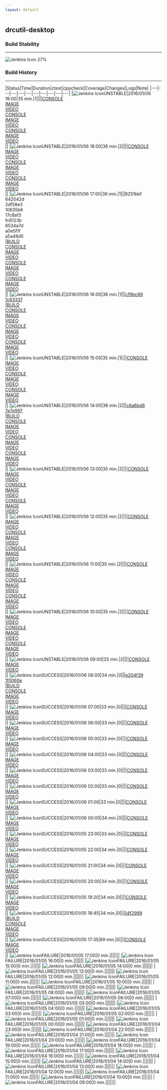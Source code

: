 ```yaml
---
layout: default
---
```

## drcutil-desktop
### Build Stability
___
![Jenkins Icon](http://jenkinshrg.github.io/images/48x48/health-20to39.png)
27%
  
### Build History
___
|Status|Time|Duration|<span class='badge'>ctest</span>|<span class='badge'>cppcheck</span>|Coverage|Changes|Logs|Note|
|---|---|---|---|---|---|---|---|---|---|
|![Jenkins Icon](http://jenkinshrg.github.io/images/24x24/yellow.png)UNSTABLE|2016/01/06 19:00|35 min.|1||||[CONSOLE](https://drive.google.com/file/d/0B54sHwaxmuM4elprVWNxVUhYT3M/view?usp=drivesdk)<br>[IMAGE](https://drive.google.com/file/d/0B54sHwaxmuM4Vl8zOGZsUWtDRFU/view?usp=drivesdk)<br>[VIDEO](https://drive.google.com/file/d/0B54sHwaxmuM4MnluNV9VcXJaZDg/view?usp=drivesdk)<br>[CONSOLE](https://drive.google.com/file/d/0B54sHwaxmuM4UDM4cEF1eXdzV0E/view?usp=drivesdk)<br>[IMAGE](https://drive.google.com/file/d/0B54sHwaxmuM4enJYUmI0U2VXV0E/view?usp=drivesdk)<br>[VIDEO](https://drive.google.com/file/d/0B54sHwaxmuM4SmJEWFBkQWQ2LTg/view?usp=drivesdk)<br>[CONSOLE](https://drive.google.com/file/d/0B54sHwaxmuM4MFN1ZWpkenpCRjg/view?usp=drivesdk)<br>[IMAGE](https://drive.google.com/file/d/0B54sHwaxmuM4ZC1GemViZEFDNGM/view?usp=drivesdk)<br>[VIDEO](https://drive.google.com/file/d/0B54sHwaxmuM4T0tmWjF5MmZHZ2M/view?usp=drivesdk)<br>||
|![Jenkins Icon](http://jenkinshrg.github.io/images/24x24/yellow.png)UNSTABLE|2016/01/06 18:00|36 min.|2||||[CONSOLE](https://drive.google.com/file/d/0B54sHwaxmuM4V0x4VGRVeUpEY2s/view?usp=drivesdk)<br>[IMAGE](https://drive.google.com/file/d/0B54sHwaxmuM4Tk5BaFgxZE9uVzA/view?usp=drivesdk)<br>[VIDEO](https://drive.google.com/file/d/0B54sHwaxmuM4MGUxdXJpdk5XeE0/view?usp=drivesdk)<br>[CONSOLE](https://drive.google.com/file/d/0B54sHwaxmuM4SUY4YVZ0eDdSTXM/view?usp=drivesdk)<br>[IMAGE](https://drive.google.com/file/d/0B54sHwaxmuM4OHItdTFuclpFNlE/view?usp=drivesdk)<br>[VIDEO](https://drive.google.com/file/d/0B54sHwaxmuM4OV9NUXZhSzgtcjg/view?usp=drivesdk)<br>[CONSOLE](https://drive.google.com/file/d/0B54sHwaxmuM4VU9ZWjdTMjFUb1k/view?usp=drivesdk)<br>[IMAGE](https://drive.google.com/file/d/0B54sHwaxmuM4clJYYXhwNE1wM2M/view?usp=drivesdk)<br>[VIDEO](https://drive.google.com/file/d/0B54sHwaxmuM4SDJkQ0FWb18xUGM/view?usp=drivesdk)<br>||
|![Jenkins Icon](http://jenkinshrg.github.io/images/24x24/yellow.png)UNSTABLE|2016/01/06 17:00|36 min.|1|||8251bbf<br>642042d<br>2df58e3<br>10635b6<br>17c8af3<br>fc6123b<br>6534a7d<br>a0e5f1f<br>a5a48d5<br>|[BUILD](https://drive.google.com/file/d/0B54sHwaxmuM4MGVGbkhMYlQ3WjQ/view?usp=drivesdk)<br>[CONSOLE](https://drive.google.com/file/d/0B54sHwaxmuM4ZGxzeUx2NXR2eFk/view?usp=drivesdk)<br>[IMAGE](https://drive.google.com/file/d/0B54sHwaxmuM4YUpMa3ZrT0pmdlU/view?usp=drivesdk)<br>[VIDEO](https://drive.google.com/file/d/0B54sHwaxmuM4YTV6VW5BNndvZXc/view?usp=drivesdk)<br>[CONSOLE](https://drive.google.com/file/d/0B54sHwaxmuM4VWhzQzRvVTB1Vk0/view?usp=drivesdk)<br>[IMAGE](https://drive.google.com/file/d/0B54sHwaxmuM4eTRCekZqVHBqT2M/view?usp=drivesdk)<br>[VIDEO](https://drive.google.com/file/d/0B54sHwaxmuM4U2owSnB4aVZaYnM/view?usp=drivesdk)<br>[CONSOLE](https://drive.google.com/file/d/0B54sHwaxmuM4WUpQM1hBejA4Njg/view?usp=drivesdk)<br>[IMAGE](https://drive.google.com/file/d/0B54sHwaxmuM4MWYxb2NTMHkxOWc/view?usp=drivesdk)<br>[VIDEO](https://drive.google.com/file/d/0B54sHwaxmuM4SkZjanNEQVRwQXM/view?usp=drivesdk)<br>||
|![Jenkins Icon](http://jenkinshrg.github.io/images/24x24/yellow.png)UNSTABLE|2016/01/06 16:00|36 min.|1|||[cf9bc89](https://github.com/jrl-umi3218/hmc2/commit/cf9bc89)<br>[1c63337](https://github.com/jrl-umi3218/hrpsys-humanoid/commit/1c63337)<br>|[BUILD](https://drive.google.com/file/d/0B54sHwaxmuM4d21aSGNhcUZhM1k/view?usp=drivesdk)<br>[CONSOLE](https://drive.google.com/file/d/0B54sHwaxmuM4eVp1S0FUNUNQaUk/view?usp=drivesdk)<br>[IMAGE](https://drive.google.com/file/d/0B54sHwaxmuM4Zk1OMlUxUkVVdE0/view?usp=drivesdk)<br>[VIDEO](https://drive.google.com/file/d/0B54sHwaxmuM4QmVyRGRqR2dVUXc/view?usp=drivesdk)<br>[CONSOLE](https://drive.google.com/file/d/0B54sHwaxmuM4OUowVUI3cVJZc1U/view?usp=drivesdk)<br>[IMAGE](https://drive.google.com/file/d/0B54sHwaxmuM4TndGVnhWNXptQ1k/view?usp=drivesdk)<br>[VIDEO](https://drive.google.com/file/d/0B54sHwaxmuM4UV8yTExOaS1SQ1k/view?usp=drivesdk)<br>[CONSOLE](https://drive.google.com/file/d/0B54sHwaxmuM4ckFMaDdnekdFdVk/view?usp=drivesdk)<br>[IMAGE](https://drive.google.com/file/d/0B54sHwaxmuM4dU1ua3UxcFhEdWc/view?usp=drivesdk)<br>[VIDEO](https://drive.google.com/file/d/0B54sHwaxmuM4am5uaFFaR19Nd1U/view?usp=drivesdk)<br>||
|![Jenkins Icon](http://jenkinshrg.github.io/images/24x24/yellow.png)UNSTABLE|2016/01/06 15:00|35 min.|1||||[CONSOLE](https://drive.google.com/file/d/0B54sHwaxmuM4Q3dQUEg2MlUwSGs/view?usp=drivesdk)<br>[IMAGE](https://drive.google.com/file/d/0B54sHwaxmuM4MnhhSUZYcS1RNms/view?usp=drivesdk)<br>[VIDEO](https://drive.google.com/file/d/0B54sHwaxmuM4ZmpJNF9zVWZ2R1k/view?usp=drivesdk)<br>[CONSOLE](https://drive.google.com/file/d/0B54sHwaxmuM4QTYwUHBjUWtfYlU/view?usp=drivesdk)<br>[IMAGE](https://drive.google.com/file/d/0B54sHwaxmuM4QW5zMHhkRDBnUWs/view?usp=drivesdk)<br>[VIDEO](https://drive.google.com/file/d/0B54sHwaxmuM4NHh2LTVKUm5Sem8/view?usp=drivesdk)<br>[CONSOLE](https://drive.google.com/file/d/0B54sHwaxmuM4REZlczlSZTdXYlE/view?usp=drivesdk)<br>[IMAGE](https://drive.google.com/file/d/0B54sHwaxmuM4NFVlbmFWZjBIMms/view?usp=drivesdk)<br>[VIDEO](https://drive.google.com/file/d/0B54sHwaxmuM4X0VXVzV4THkzMm8/view?usp=drivesdk)<br>||
|![Jenkins Icon](http://jenkinshrg.github.io/images/24x24/yellow.png)UNSTABLE|2016/01/06 14:00|36 min.|2|||[c6a6bd8](https://github.com/jrl-umi3218/hrpcnoid/commit/c6a6bd8)<br>[7e7e997](https://github.com/jrl-umi3218/hrpcnoid/commit/7e7e997)<br>|[BUILD](https://drive.google.com/file/d/0B54sHwaxmuM4NnBDN01uaVo3ZUE/view?usp=drivesdk)<br>[CONSOLE](https://drive.google.com/file/d/0B54sHwaxmuM4NElsNzBXa1JsTXc/view?usp=drivesdk)<br>[IMAGE](https://drive.google.com/file/d/0B54sHwaxmuM4NnlMclhjNmtnX0E/view?usp=drivesdk)<br>[VIDEO](https://drive.google.com/file/d/0B54sHwaxmuM4NjJaZWQ5NVhxTm8/view?usp=drivesdk)<br>[CONSOLE](https://drive.google.com/file/d/0B54sHwaxmuM4d0JJbE9uWG9pNlU/view?usp=drivesdk)<br>[IMAGE](https://drive.google.com/file/d/0B54sHwaxmuM4dVl3TTFScWYtckk/view?usp=drivesdk)<br>[VIDEO](https://drive.google.com/file/d/0B54sHwaxmuM4Y1FySlZwVjRnYjQ/view?usp=drivesdk)<br>[CONSOLE](https://drive.google.com/file/d/0B54sHwaxmuM4dUU3ejVsbURLdGs/view?usp=drivesdk)<br>[IMAGE](https://drive.google.com/file/d/0B54sHwaxmuM4ZDdTVndXYjAtZEE/view?usp=drivesdk)<br>[VIDEO](https://drive.google.com/file/d/0B54sHwaxmuM4bkRMYVJPX3Myek0/view?usp=drivesdk)<br>||
|![Jenkins Icon](http://jenkinshrg.github.io/images/24x24/yellow.png)UNSTABLE|2016/01/06 13:00|35 min.|2||||[CONSOLE](https://drive.google.com/file/d/0B54sHwaxmuM4X3JhQndQUkRGcUE/view?usp=drivesdk)<br>[IMAGE](https://drive.google.com/file/d/0B54sHwaxmuM4dVF1bUNMZDlLSUk/view?usp=drivesdk)<br>[VIDEO](https://drive.google.com/file/d/0B54sHwaxmuM4SDlpS2hEN0JJdXc/view?usp=drivesdk)<br>[CONSOLE](https://drive.google.com/file/d/0B54sHwaxmuM4RzUtX3A5UkJtaG8/view?usp=drivesdk)<br>[IMAGE](https://drive.google.com/file/d/0B54sHwaxmuM4WlhRNTNMRnRDOWs/view?usp=drivesdk)<br>[VIDEO](https://drive.google.com/file/d/0B54sHwaxmuM4X1BQMFF3cVZTdWs/view?usp=drivesdk)<br>[CONSOLE](https://drive.google.com/file/d/0B54sHwaxmuM4SUlDME5YeWVzMTQ/view?usp=drivesdk)<br>[IMAGE](https://drive.google.com/file/d/0B54sHwaxmuM4VUlXdXZFVkpsYkU/view?usp=drivesdk)<br>[VIDEO](https://drive.google.com/file/d/0B54sHwaxmuM4MG91NkwzYWYtNTQ/view?usp=drivesdk)<br>||
|![Jenkins Icon](http://jenkinshrg.github.io/images/24x24/yellow.png)UNSTABLE|2016/01/06 12:00|35 min.|2||||[CONSOLE](https://drive.google.com/file/d/0B54sHwaxmuM4Q0dZVHUteWtZU1U/view?usp=drivesdk)<br>[IMAGE](https://drive.google.com/file/d/0B54sHwaxmuM4MGJ2R3Q4UWplQTg/view?usp=drivesdk)<br>[VIDEO](https://drive.google.com/file/d/0B54sHwaxmuM4RExrVXNIcjg2ZW8/view?usp=drivesdk)<br>[CONSOLE](https://drive.google.com/file/d/0B54sHwaxmuM4em9heXpQVUl1VG8/view?usp=drivesdk)<br>[IMAGE](https://drive.google.com/file/d/0B54sHwaxmuM4ZDd0Y2VHM29fV28/view?usp=drivesdk)<br>[VIDEO](https://drive.google.com/file/d/0B54sHwaxmuM4d0h6WlBUcXRWYTQ/view?usp=drivesdk)<br>[CONSOLE](https://drive.google.com/file/d/0B54sHwaxmuM4OHh2RnE0TldEc2c/view?usp=drivesdk)<br>[IMAGE](https://drive.google.com/file/d/0B54sHwaxmuM4emdkcGVBRkJLUEk/view?usp=drivesdk)<br>[VIDEO](https://drive.google.com/file/d/0B54sHwaxmuM4c2NaT2hLUXBvMEE/view?usp=drivesdk)<br>||
|![Jenkins Icon](http://jenkinshrg.github.io/images/24x24/yellow.png)UNSTABLE|2016/01/06 11:00|35 min.|2||||[CONSOLE](https://drive.google.com/file/d/0B54sHwaxmuM4dkVQZ01Ea2pIc1U/view?usp=drivesdk)<br>[IMAGE](https://drive.google.com/file/d/0B54sHwaxmuM4YW5rOTVOY2M0cjA/view?usp=drivesdk)<br>[VIDEO](https://drive.google.com/file/d/0B54sHwaxmuM4ektUWEJTemVWa2c/view?usp=drivesdk)<br>[CONSOLE](https://drive.google.com/file/d/0B54sHwaxmuM4QXp3MHJvSUo4Tm8/view?usp=drivesdk)<br>[IMAGE](https://drive.google.com/file/d/0B54sHwaxmuM4Wm5lYTBQYXlnT1U/view?usp=drivesdk)<br>[VIDEO](https://drive.google.com/file/d/0B54sHwaxmuM4aWs5bm1tdjI0SmM/view?usp=drivesdk)<br>[CONSOLE](https://drive.google.com/file/d/0B54sHwaxmuM4MUZENnRNRURQT00/view?usp=drivesdk)<br>[IMAGE](https://drive.google.com/file/d/0B54sHwaxmuM4TTdNWU1leHlqZGs/view?usp=drivesdk)<br>[VIDEO](https://drive.google.com/file/d/0B54sHwaxmuM4MTVIVEUtZzBjbXc/view?usp=drivesdk)<br>||
|![Jenkins Icon](http://jenkinshrg.github.io/images/24x24/yellow.png)UNSTABLE|2016/01/06 10:00|35 min.|2||||[CONSOLE](https://drive.google.com/file/d/0B54sHwaxmuM4c0JXLXBVRkhPUjA/view?usp=drivesdk)<br>[IMAGE](https://drive.google.com/file/d/0B54sHwaxmuM4MHR3bmY3VVYzM2c/view?usp=drivesdk)<br>[VIDEO](https://drive.google.com/file/d/0B54sHwaxmuM4NnhOcFRwejZCWXM/view?usp=drivesdk)<br>[CONSOLE](https://drive.google.com/file/d/0B54sHwaxmuM4NVpDOG9wczlyanM/view?usp=drivesdk)<br>[IMAGE](https://drive.google.com/file/d/0B54sHwaxmuM4eVY0MGhKMjRZU1k/view?usp=drivesdk)<br>[VIDEO](https://drive.google.com/file/d/0B54sHwaxmuM4dnpRekxqbXA5X2M/view?usp=drivesdk)<br>[CONSOLE](https://drive.google.com/file/d/0B54sHwaxmuM4TFF1RUF5YzZBV3c/view?usp=drivesdk)<br>[IMAGE](https://drive.google.com/file/d/0B54sHwaxmuM4UkxkbThpb25najQ/view?usp=drivesdk)<br>[VIDEO](https://drive.google.com/file/d/0B54sHwaxmuM4bDBwb2VrZUsyWkU/view?usp=drivesdk)<br>||
|![Jenkins Icon](http://jenkinshrg.github.io/images/24x24/yellow.png)UNSTABLE|2016/01/06 09:00|33 min.|2||||[CONSOLE](https://drive.google.com/file/d/0B54sHwaxmuM4b0hBVXgyM28wbms/view?usp=drivesdk)<br>[IMAGE](https://drive.google.com/file/d/0B54sHwaxmuM4MWFablZ4aTJWMHc/view?usp=drivesdk)<br>[VIDEO](https://drive.google.com/file/d/0B54sHwaxmuM4SlQxTlVjckFPdmc/view?usp=drivesdk)<br>||
|![Jenkins Icon](http://jenkinshrg.github.io/images/24x24/blue.png)SUCCESS|2016/01/06 08:00|34 min.|0|||[e204f39](https://github.com/jvrc/JVRCPlugin/commit/e204f39)<br>[1f0060e](https://github.com/jvrc/JVRCPlugin/commit/1f0060e)<br>|[BUILD](https://drive.google.com/file/d/0B54sHwaxmuM4b3lCaDRZTWVra0k/view?usp=drivesdk)<br>[CONSOLE](https://drive.google.com/file/d/0B54sHwaxmuM4SEpCWmFnZU14cEk/view?usp=drivesdk)<br>[IMAGE](https://drive.google.com/file/d/0B54sHwaxmuM4ZlVTUjJtMk9jSDA/view?usp=drivesdk)<br>[VIDEO](https://drive.google.com/file/d/0B54sHwaxmuM4TEpDelJsazU2SEk/view?usp=drivesdk)<br>||
|![Jenkins Icon](http://jenkinshrg.github.io/images/24x24/blue.png)SUCCESS|2016/01/06 07:00|33 min.|0||||[CONSOLE](https://drive.google.com/file/d/0B54sHwaxmuM4Mm1hSVdydzdEWEU/view?usp=drivesdk)<br>[IMAGE](https://drive.google.com/file/d/0B54sHwaxmuM4cTFlQm43RXo4UFE/view?usp=drivesdk)<br>[VIDEO](https://drive.google.com/file/d/0B54sHwaxmuM4cWFVZHp6LXlZN28/view?usp=drivesdk)<br>||
|![Jenkins Icon](http://jenkinshrg.github.io/images/24x24/blue.png)SUCCESS|2016/01/06 06:00|33 min.|0||||[CONSOLE](https://drive.google.com/file/d/0B54sHwaxmuM4V3VvS1RxekhEeUk/view?usp=drivesdk)<br>[IMAGE](https://drive.google.com/file/d/0B54sHwaxmuM4WWE1UVpBN1RrbVk/view?usp=drivesdk)<br>[VIDEO](https://drive.google.com/file/d/0B54sHwaxmuM4dHZGQ0VtTFVRdGM/view?usp=drivesdk)<br>||
|![Jenkins Icon](http://jenkinshrg.github.io/images/24x24/blue.png)SUCCESS|2016/01/06 05:00|33 min.|0||||[CONSOLE](https://drive.google.com/file/d/0B54sHwaxmuM4NFBOWXVqVkdzckk/view?usp=drivesdk)<br>[IMAGE](https://drive.google.com/file/d/0B54sHwaxmuM4Q3ViWkdZS0d0aTg/view?usp=drivesdk)<br>[VIDEO](https://drive.google.com/file/d/0B54sHwaxmuM4YkZJN2JKR216U1U/view?usp=drivesdk)<br>||
|![Jenkins Icon](http://jenkinshrg.github.io/images/24x24/blue.png)SUCCESS|2016/01/06 04:00|33 min.|0||||[CONSOLE](https://drive.google.com/file/d/0B54sHwaxmuM4ck53NkFfZnVjdnc/view?usp=drivesdk)<br>[IMAGE](https://drive.google.com/file/d/0B54sHwaxmuM4Y1dmaFN1MU9TTEk/view?usp=drivesdk)<br>[VIDEO](https://drive.google.com/file/d/0B54sHwaxmuM4cmpYM3NLc3phNzQ/view?usp=drivesdk)<br>||
|![Jenkins Icon](http://jenkinshrg.github.io/images/24x24/blue.png)SUCCESS|2016/01/06 03:00|33 min.|0||||[CONSOLE](https://drive.google.com/file/d/0B54sHwaxmuM4RTRrVlhOUTdtYms/view?usp=drivesdk)<br>[IMAGE](https://drive.google.com/file/d/0B54sHwaxmuM4TDUtTFAzYmt4WTg/view?usp=drivesdk)<br>[VIDEO](https://drive.google.com/file/d/0B54sHwaxmuM4QVp2N0VjbktPS0U/view?usp=drivesdk)<br>||
|![Jenkins Icon](http://jenkinshrg.github.io/images/24x24/blue.png)SUCCESS|2016/01/06 02:00|33 min.|0||||[CONSOLE](https://drive.google.com/file/d/0B54sHwaxmuM4ZEpWbUpDcWxZOUk/view?usp=drivesdk)<br>[IMAGE](https://drive.google.com/file/d/0B54sHwaxmuM4UG10OE9UVm1kS2s/view?usp=drivesdk)<br>[VIDEO](https://drive.google.com/file/d/0B54sHwaxmuM4aEhYb2U0Mm50b1k/view?usp=drivesdk)<br>||
|![Jenkins Icon](http://jenkinshrg.github.io/images/24x24/blue.png)SUCCESS|2016/01/06 01:00|33 min.|0||||[CONSOLE](https://drive.google.com/file/d/0B54sHwaxmuM4dDJGRnloVGZ0akU/view?usp=drivesdk)<br>[IMAGE](https://drive.google.com/file/d/0B54sHwaxmuM4VU82NmVlamlTQlk/view?usp=drivesdk)<br>[VIDEO](https://drive.google.com/file/d/0B54sHwaxmuM4N1JtY0xDNW5lYkE/view?usp=drivesdk)<br>||
|![Jenkins Icon](http://jenkinshrg.github.io/images/24x24/blue.png)SUCCESS|2016/01/06 00:00|34 min.|0||||[CONSOLE](https://drive.google.com/file/d/0B54sHwaxmuM4WmRPeXVFWHJBaG8/view?usp=drivesdk)<br>[IMAGE](https://drive.google.com/file/d/0B54sHwaxmuM4WTB0LWMwUmFsbW8/view?usp=drivesdk)<br>[VIDEO](https://drive.google.com/file/d/0B54sHwaxmuM4czh4V3pQOVBVOWc/view?usp=drivesdk)<br>||
|![Jenkins Icon](http://jenkinshrg.github.io/images/24x24/blue.png)SUCCESS|2016/01/05 23:00|33 min.|0||||[CONSOLE](https://drive.google.com/file/d/0B54sHwaxmuM4d0lXNmFMTWctcVk/view?usp=drivesdk)<br>[IMAGE](https://drive.google.com/file/d/0B54sHwaxmuM4QVVWb1NfZ0trYWM/view?usp=drivesdk)<br>[VIDEO](https://drive.google.com/file/d/0B54sHwaxmuM4NmhWYW1GWFZyc1k/view?usp=drivesdk)<br>||
|![Jenkins Icon](http://jenkinshrg.github.io/images/24x24/blue.png)SUCCESS|2016/01/05 22:00|34 min.|0||||[CONSOLE](https://drive.google.com/file/d/0B54sHwaxmuM4RjhuejJaS29TRG8/view?usp=drivesdk)<br>[IMAGE](https://drive.google.com/file/d/0B54sHwaxmuM4Y3d5U2Y4dy0zMGc/view?usp=drivesdk)<br>[VIDEO](https://drive.google.com/file/d/0B54sHwaxmuM4UHZqREtZVkRZQ3M/view?usp=drivesdk)<br>||
|![Jenkins Icon](http://jenkinshrg.github.io/images/24x24/blue.png)SUCCESS|2016/01/05 21:00|34 min.|0||||[CONSOLE](https://drive.google.com/file/d/0B54sHwaxmuM4NUVVZmhVLWVMVk0/view?usp=drivesdk)<br>[IMAGE](https://drive.google.com/file/d/0B54sHwaxmuM4NEJCd0VjbGtaYnM/view?usp=drivesdk)<br>[VIDEO](https://drive.google.com/file/d/0B54sHwaxmuM4T2pmUVMxVXZQRDQ/view?usp=drivesdk)<br>||
|![Jenkins Icon](http://jenkinshrg.github.io/images/24x24/blue.png)SUCCESS|2016/01/05 20:00|34 min.|0||||[CONSOLE](https://drive.google.com/file/d/0B54sHwaxmuM4LU16UlRWXzcyZ2s/view?usp=drivesdk)<br>[IMAGE](https://drive.google.com/file/d/0B54sHwaxmuM4TzhZZ3pOUG9qQ3c/view?usp=drivesdk)<br>[VIDEO](https://drive.google.com/file/d/0B54sHwaxmuM4cE00S2lvSXplRjQ/view?usp=drivesdk)<br>||
|![Jenkins Icon](http://jenkinshrg.github.io/images/24x24/blue.png)SUCCESS|2016/01/05 19:20|34 min.|0||||[CONSOLE](https://drive.google.com/file/d/0B54sHwaxmuM4dlB5c1ZFeHFZakE/view?usp=drivesdk)<br>[IMAGE](https://drive.google.com/file/d/0B54sHwaxmuM4MXlwWVBFblloTHM/view?usp=drivesdk)<br>[VIDEO](https://drive.google.com/file/d/0B54sHwaxmuM4d2p0TGlrTlc3Zzg/view?usp=drivesdk)<br>||
|![Jenkins Icon](http://jenkinshrg.github.io/images/24x24/blue.png)SUCCESS|2016/01/05 18:45|34 min.|0|||[04f2999](https://github.com/jrl-umi3218/hmc2/commit/04f2999)<br>|[BUILD](https://drive.google.com/file/d/0B54sHwaxmuM4TjEwQ0dSdUw5NmM/view?usp=drivesdk)<br>[CONSOLE](https://drive.google.com/file/d/0B54sHwaxmuM4RHZhcTdzZzItZXM/view?usp=drivesdk)<br>[IMAGE](https://drive.google.com/file/d/0B54sHwaxmuM4NVFKUm9ocTQycUE/view?usp=drivesdk)<br>[VIDEO](https://drive.google.com/file/d/0B54sHwaxmuM4QzVSU2kzLXlDakE/view?usp=drivesdk)<br>||
|![Jenkins Icon](http://jenkinshrg.github.io/images/24x24/blue.png)SUCCESS|2016/01/05 17:35|69 min.|0||||[CONSOLE](https://drive.google.com/file/d/0B54sHwaxmuM4dXdURkRkZ2gtSjA/view?usp=drivesdk)<br>[IMAGE](https://drive.google.com/file/d/0B54sHwaxmuM4ak0zRWp3X2tQT3M/view?usp=drivesdk)<br>[VIDEO](https://drive.google.com/file/d/0B54sHwaxmuM4ZE1BUkc4ZmY3RUk/view?usp=drivesdk)<br>||
|![Jenkins Icon](http://jenkinshrg.github.io/images/24x24/red.png)FAILURE|2016/01/05 17:00|0 min.|||||||
|![Jenkins Icon](http://jenkinshrg.github.io/images/24x24/red.png)FAILURE|2016/01/05 16:00|0 min.|||||||
|![Jenkins Icon](http://jenkinshrg.github.io/images/24x24/red.png)FAILURE|2016/01/05 15:00|0 min.|||||||
|![Jenkins Icon](http://jenkinshrg.github.io/images/24x24/red.png)FAILURE|2016/01/05 14:00|0 min.|||||||
|![Jenkins Icon](http://jenkinshrg.github.io/images/24x24/red.png)FAILURE|2016/01/05 13:00|0 min.|||||||
|![Jenkins Icon](http://jenkinshrg.github.io/images/24x24/red.png)FAILURE|2016/01/05 12:00|0 min.|||||||
|![Jenkins Icon](http://jenkinshrg.github.io/images/24x24/red.png)FAILURE|2016/01/05 11:00|0 min.|||||||
|![Jenkins Icon](http://jenkinshrg.github.io/images/24x24/red.png)FAILURE|2016/01/05 10:00|0 min.|||||||
|![Jenkins Icon](http://jenkinshrg.github.io/images/24x24/red.png)FAILURE|2016/01/05 09:00|0 min.|||||||
|![Jenkins Icon](http://jenkinshrg.github.io/images/24x24/red.png)FAILURE|2016/01/05 08:00|0 min.|||||||
|![Jenkins Icon](http://jenkinshrg.github.io/images/24x24/red.png)FAILURE|2016/01/05 07:00|0 min.|||||||
|![Jenkins Icon](http://jenkinshrg.github.io/images/24x24/red.png)FAILURE|2016/01/05 06:00|0 min.|||||||
|![Jenkins Icon](http://jenkinshrg.github.io/images/24x24/red.png)FAILURE|2016/01/05 05:00|0 min.|||||||
|![Jenkins Icon](http://jenkinshrg.github.io/images/24x24/red.png)FAILURE|2016/01/05 04:00|0 min.|||||||
|![Jenkins Icon](http://jenkinshrg.github.io/images/24x24/red.png)FAILURE|2016/01/05 03:00|0 min.|||||||
|![Jenkins Icon](http://jenkinshrg.github.io/images/24x24/red.png)FAILURE|2016/01/05 02:00|0 min.|||||||
|![Jenkins Icon](http://jenkinshrg.github.io/images/24x24/red.png)FAILURE|2016/01/05 01:00|0 min.|||||||
|![Jenkins Icon](http://jenkinshrg.github.io/images/24x24/red.png)FAILURE|2016/01/05 00:00|0 min.|||||||
|![Jenkins Icon](http://jenkinshrg.github.io/images/24x24/red.png)FAILURE|2016/01/04 23:00|0 min.|||||||
|![Jenkins Icon](http://jenkinshrg.github.io/images/24x24/red.png)FAILURE|2016/01/04 22:00|0 min.|||||||
|![Jenkins Icon](http://jenkinshrg.github.io/images/24x24/red.png)FAILURE|2016/01/04 21:00|0 min.|||||||
|![Jenkins Icon](http://jenkinshrg.github.io/images/24x24/red.png)FAILURE|2016/01/04 20:00|0 min.|||||||
|![Jenkins Icon](http://jenkinshrg.github.io/images/24x24/red.png)FAILURE|2016/01/04 19:00|0 min.|||||||
|![Jenkins Icon](http://jenkinshrg.github.io/images/24x24/red.png)FAILURE|2016/01/04 18:00|0 min.|||||||
|![Jenkins Icon](http://jenkinshrg.github.io/images/24x24/red.png)FAILURE|2016/01/04 17:00|0 min.|||||||
|![Jenkins Icon](http://jenkinshrg.github.io/images/24x24/red.png)FAILURE|2016/01/04 16:00|0 min.|||||||
|![Jenkins Icon](http://jenkinshrg.github.io/images/24x24/red.png)FAILURE|2016/01/04 15:00|0 min.|||||||
|![Jenkins Icon](http://jenkinshrg.github.io/images/24x24/red.png)FAILURE|2016/01/04 14:00|0 min.|||||||
|![Jenkins Icon](http://jenkinshrg.github.io/images/24x24/red.png)FAILURE|2016/01/04 13:00|0 min.|||||||
|![Jenkins Icon](http://jenkinshrg.github.io/images/24x24/red.png)FAILURE|2016/01/04 12:00|0 min.|||||||
|![Jenkins Icon](http://jenkinshrg.github.io/images/24x24/red.png)FAILURE|2016/01/04 11:00|0 min.|||||||
|![Jenkins Icon](http://jenkinshrg.github.io/images/24x24/red.png)FAILURE|2016/01/04 10:00|0 min.|||||||
|![Jenkins Icon](http://jenkinshrg.github.io/images/24x24/red.png)FAILURE|2016/01/04 09:00|0 min.|||||||
